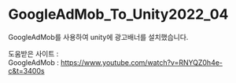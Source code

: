 # GoogleAdMob_To_Unity2022_04
GoogleAdMob를 사용하여 unity에 광고배너를 설치했습니다.

                                                                    
                                                                                                                                        
도움받은 사이트 :                                           
GoogleAdMob : https://www.youtube.com/watch?v=RNYQZ0h4e-c&t=3400s               
